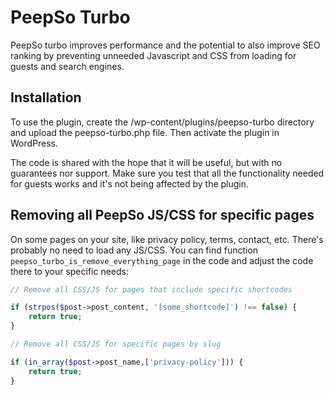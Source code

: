 # PeepSo Turbo

PeepSo turbo improves performance and the potential to also improve SEO ranking by preventing unneeded Javascript and CSS from loading for guests and search engines.

## Installation

To use the plugin, create the /wp-content/plugins/peepso-turbo directory and upload the peepso-turbo.php file. Then activate the plugin in WordPress.

The code is shared with the hope that it will be useful, but with no guarantees nor support. Make sure you test that all the functionality needed for guests works and it's not being affected by the plugin.

## Removing all PeepSo JS/CSS for specific pages

On some pages on your site, like privacy policy, terms, contact, etc. There's probably no need to load any JS/CSS. You can find function `peepso_turbo_is_remove_everything_page` in the code and adjust the code there to your specific needs:

```php
// Remove all CSS/JS for pages that include specific shortcodes    

if (strpos($post->post_content, '[some_shortcode]') !== false) {
    return true;
}

// Remove all CSS/JS for specific pages by slug

if (in_array($post->post_name,['privacy-policy'])) {
    return true;
}
```    

